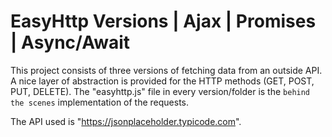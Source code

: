 # EasyHttp Versions | Ajax | Promises | Async/Await

This project consists of three versions of fetching data from an outside API.
A nice layer of abstraction is provided for the HTTP methods (GET, POST, PUT, DELETE).
The "easyhttp.js" file in every version/folder is the `behind the scenes` implementation of the requests.

The API used is "https://jsonplaceholder.typicode.com".
